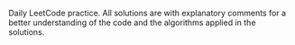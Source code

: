 Daily LeetCode practice. All solutions are with explanatory comments for a better understanding of the code and the algorithms applied in the solutions.
